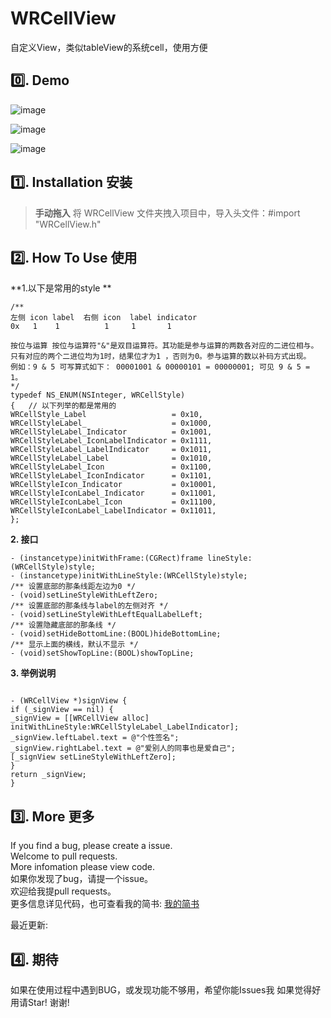 # WRCellView
自定义View，类似tableView的系统cell，使用方便

## 0️⃣. Demo 
![image](https://github.com/wangrui460/WRCellView/raw/master/screenshots/微信个人信息.png)

![image](https://github.com/wangrui460/WRCellView/raw/master/screenshots/高德地图我的.png)

![image](https://github.com/wangrui460/WRCellView/raw/master/screenshots/NBA更多.png)

## 1️⃣. Installation 安装

> **手动拖入**
> 将 WRCellView 文件夹拽入项目中，导入头文件：#import "WRCellView.h"

## 2️⃣. How To Use 使用

**1.以下是常用的style **
```
/**
左侧 icon label  右侧 icon  label indicator
0x   1    1          1     1       1

按位与运算 按位与运算符"&"是双目运算符。其功能是参与运算的两数各对应的二进位相与。只有对应的两个二进位均为1时，结果位才为1 ，否则为0。参与运算的数以补码方式出现。
例如：9 & 5 可写算式如下： 00001001 & 00000101 = 00000001; 可见 9 & 5 = 1。
*/
typedef NS_ENUM(NSInteger, WRCellStyle)
{   // 以下列举的都是常用的
WRCellStyle_Label                   = 0x10,
WRCellStyleLabel_                   = 0x1000,
WRCellStyleLabel_Indicator          = 0x1001,
WRCellStyleLabel_IconLabelIndicator = 0x1111,
WRCellStyleLabel_LabelIndicator     = 0x1011,
WRCellStyleLabel_Label              = 0x1010,
WRCellStyleLabel_Icon               = 0x1100,
WRCellStyleLabel_IconIndicator      = 0x1101,
WRCellStyleIcon_Indicator           = 0x10001,
WRCellStyleIconLabel_Indicator      = 0x11001,
WRCellStyleIconLabel_Icon           = 0x11100,
WRCellStyleIconLabel_LabelIndicator = 0x11011,
};
```

**2. 接口**
```
- (instancetype)initWithFrame:(CGRect)frame lineStyle:(WRCellStyle)style;
- (instancetype)initWithLineStyle:(WRCellStyle)style;
/** 设置底部的那条线距左边为0 */
- (void)setLineStyleWithLeftZero;
/** 设置底部的那条线与label的左侧对齐 */
- (void)setLineStyleWithLeftEqualLabelLeft;
/** 设置隐藏底部的那条线 */
- (void)setHideBottomLine:(BOOL)hideBottomLine;
/** 显示上面的横线，默认不显示 */
- (void)setShowTopLine:(BOOL)showTopLine;
```

**3. 举例说明**
```

- (WRCellView *)signView {
if (_signView == nil) {
_signView = [[WRCellView alloc] initWithLineStyle:WRCellStyleLabel_LabelIndicator];
_signView.leftLabel.text = @"个性签名";
_signView.rightLabel.text = @"爱别人的同事也是爱自己";
[_signView setLineStyleWithLeftZero];
}
return _signView;
}
```


## 3️⃣. More 更多 

If you find a bug, please create a issue.  
Welcome to pull requests.  
More infomation please view code.  
如果你发现了bug，请提一个issue。  
欢迎给我提pull requests。  
更多信息详见代码，也可查看我的简书: [我的简书](http://www.jianshu.com/p/540a7e6f7b40)

最近更新: 


## 4️⃣. 期待

如果在使用过程中遇到BUG，或发现功能不够用，希望你能Issues我
如果觉得好用请Star!
谢谢!
